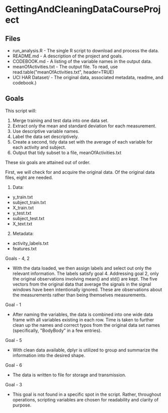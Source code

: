 # GettingAndCleaningDataCourseProject #

## Files ##

* run_analysis.R - The single R script to download and process the data.
* README.md - A description of the project and goals.
* CODEBOOK.md - A listing of the variable names in the output data.
* meanOfActivities.txt - The output file.  To read, use read.table("meanOfActivities.txt", header=TRUE)
* UCI HAR Dataset/ - The original data, associated metadata, readme, and codebook.)

## Goals ##

This script will:
  1. Merge training and test data into one data set.
  2. Extract only the mean and standard deviation for each measurement.
  3. Use descriptive variable names.
  4. Label the data set descriptively.
  5. Create a second, tidy data set with the average of each variable for each activity and subject.
  6. Output that tidy subset to a file, meanOfActivities.txt

These six goals are attained out of order.  

First, we will check for and acquire the original data.  Of the original data files, eight are needed.

1. Data:
  * y_train.txt
  * subject_train.txt
  * X_train.txt
  * y_test.txt
  * subject_test.txt
  * X_text.txt
2. Metadata:
  * activity_labels.txt
  * features.txt
  
Goals - 4, 2
* With the data loaded, we then assign labels and select out only the relevant information.  The labels satisfy goal 4.  Addressing goal 2, only the original observations involving mean() and std() are kept.  The five vectors from the original data that average the signals in the signal windows have been intentionally ignored.  These are observations about the measurements rather than being themselves measurements.

Goal - 1
* After naming the variables, the data is combined into one wide data frame with all variables existing in each row.  Time is taken to further clean up the names and correct typos from the original data set names (specifically, "BodyBody" in a few entries).

Goal - 5
* With clean data available, dplyr is utilized to group and summarize the information into the desired shape.  

Goal - 6
* The data is written to file for storage and transmission.

Goal - 3
* This goal is not found in a specific spot in the script.  Rather, throughout operations, scripting variables are chosen for readability and clarity of purpose.